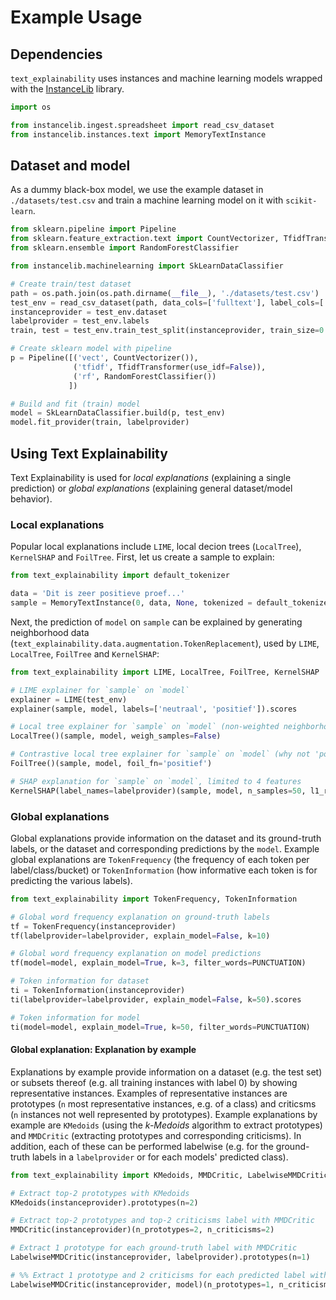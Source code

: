 # Example Usage

## Dependencies
`text_explainability` uses instances and machine learning models wrapped with the [InstanceLib](https://pypi.org/project/instancelib/) library.
```python
import os

from instancelib.ingest.spreadsheet import read_csv_dataset
from instancelib.instances.text import MemoryTextInstance
```

## Dataset and model
As a dummy black-box model, we use the example dataset in `./datasets/test.csv` and train a machine learning model on it with `scikit-learn`.

```python
from sklearn.pipeline import Pipeline
from sklearn.feature_extraction.text import CountVectorizer, TfidfTransformer
from sklearn.ensemble import RandomForestClassifier

from instancelib.machinelearning import SkLearnDataClassifier

# Create train/test dataset
path = os.path.join(os.path.dirname(__file__), './datasets/test.csv')
test_env = read_csv_dataset(path, data_cols=['fulltext'], label_cols=['label'])
instanceprovider = test_env.dataset
labelprovider = test_env.labels
train, test = test_env.train_test_split(instanceprovider, train_size=0.70)

# Create sklearn model with pipeline
p = Pipeline([('vect', CountVectorizer()),
              ('tfidf', TfidfTransformer(use_idf=False)),
              ('rf', RandomForestClassifier())
             ])

# Build and fit (train) model
model = SkLearnDataClassifier.build(p, test_env)
model.fit_provider(train, labelprovider)
```

## Using Text Explainability
Text Explainability is used for _local explanations_ (explaining a single prediction) or _global explanations_ (explaining general dataset/model behavior).

### Local explanations
Popular local explanations include `LIME`, local decion trees (`LocalTree`), `KernelSHAP` and `FoilTree`. First, let us create a sample to explain:

```python
from text_explainability import default_tokenizer

data = 'Dit is zeer positieve proef...'
sample = MemoryTextInstance(0, data, None, tokenized = default_tokenizer(data))
```

Next, the prediction of `model` on `sample` can be explained by generating neighborhood data (`text_explainability.data.augmentation.TokenReplacement`), used by `LIME`, `LocalTree`, `FoilTree` and `KernelSHAP`:

```python
from text_explainability import LIME, LocalTree, FoilTree, KernelSHAP

# LIME explainer for `sample` on `model`
explainer = LIME(test_env)
explainer(sample, model, labels=['neutraal', 'positief']).scores

# Local tree explainer for `sample` on `model` (non-weighted neighborhood data)
LocalTree()(sample, model, weigh_samples=False)

# Contrastive local tree explainer for `sample` on `model` (why not 'positief'?)
FoilTree()(sample, model, foil_fn='positief')

# SHAP explanation for `sample` on `model`, limited to 4 features
KernelSHAP(label_names=labelprovider)(sample, model, n_samples=50, l1_reg=4)
```

### Global explanations
Global explanations provide information on the dataset and its ground-truth labels, or the dataset and corresponding predictions by the `model`. Example global explanations are `TokenFrequency` (the frequency of each token per label/class/bucket) or `TokenInformation` (how informative each token is for predicting the various labels).

```python
from text_explainability import TokenFrequency, TokenInformation

# Global word frequency explanation on ground-truth labels
tf = TokenFrequency(instanceprovider)
tf(labelprovider=labelprovider, explain_model=False, k=10)

# Global word frequency explanation on model predictions
tf(model=model, explain_model=True, k=3, filter_words=PUNCTUATION)

# Token information for dataset
ti = TokenInformation(instanceprovider)
ti(labelprovider=labelprovider, explain_model=False, k=50).scores

# Token information for model
ti(model=model, explain_model=True, k=50, filter_words=PUNCTUATION)
```

#### Global explanation: Explanation by example
Explanations by example provide information on a dataset (e.g. the test set) or subsets thereof (e.g. all training instances with label 0) by showing representative instances. Examples of representative instances are prototypes (`n` most representative instances, e.g. of a class) and criticsms (`n` instances not well represented by prototypes). Example explanations by example are `KMedoids` (using the _k-Medoids_ algorithm to extract prototypes) and `MMDCritic` (extracting prototypes and corresponding criticisms). In addition, each of these can be performed labelwise (e.g. for the ground-truth labels in a `labelprovider` or for each models' predicted class).

```python
from text_explainability import KMedoids, MMDCritic, LabelwiseMMDCritic

# Extract top-2 prototypes with KMedoids
KMedoids(instanceprovider).prototypes(n=2)

# Extract top-2 prototypes and top-2 criticisms label with MMDCritic
MMDCritic(instanceprovider)(n_prototypes=2, n_criticisms=2)

# Extract 1 prototype for each ground-truth label with MMDCritic
LabelwiseMMDCritic(instanceprovider, labelprovider).prototypes(n=1)

# %% Extract 1 prototype and 2 criticisms for each predicted label with MMDCritic
LabelwiseMMDCritic(instanceprovider, model)(n_prototypes=1, n_criticisms=2)
```

